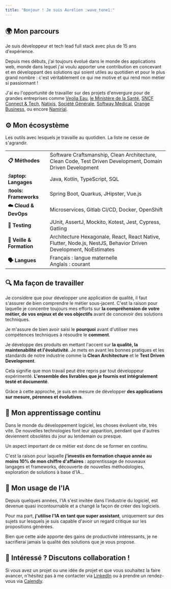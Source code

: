 ```yaml
---
title: "Bonjour ! Je suis Aurélien :wave_tone1:"
---
```


## :earth_africa: Mon parcours

Je suis développeur et tech lead full stack avec plus de 15 ans d'expérience.

Depuis mes débuts, j'ai toujours évolué dans le monde des applications web, monde dans lequel j'ai voulu apporter
une contribution en concevant et en développant des solutions qui soient utiles au quotidien et pour le plus grand nombre :
c'est véritablement ce qui me motive et qui rend mon métier si passionnant !

J'ai eu l'opportunité de travailler sur des projets d'envergure pour de grandes entreprises comme 
[Veolia Eau](https://www.eau.veolia.fr/),
[le Ministère de la Santé](https://sante.gouv.fr/), 
[SNCF Connect & Tech](https://www.sncf-connect-tech.fr/),
[Natixis](https://www.groupebpce.com/nos-entreprises/natixis-corporate-investment-banking/), 
[Société Générale](https://wholesale.banking.societegenerale.com/fr/),
[Softway Medical](https://www.groupesoftwaymedical.com/),
[Orange Business](https://www.orange-business.com/fr),
ou encore [Namirial](https://www.namirial.com/fr/).

## :gear: Mon écosystème

Les outils avec lesquels je travaille au quotidien. La liste ne cesse de s'agrandir.

|                                 |                                                                                                                  |
|---------------------------------|------------------------------------------------------------------------------------------------------------------|
| **:clipboard:️ Méthodes**       | Software Craftsmanship, Clean Architecture, Clean Code, Test Driven Development, Domain Driven Development       |
| **:laptop: Langages**           | Java, Kotlin, TypeScript, SQL                                                                                    |
| **:tools: Frameworks**          | Spring Boot, Quarkus, JHipster, Vue.js                                                                           |
| **:cloud: Cloud & DevOps**      | Microservices, Gitlab CI/CD, Docker, OpenShift                                                                   |
| **:test_tube: Testing**         | JUnit, AssertJ, Mockito, Kotest, Jest, Cypress, Gatling                                                          |
| **:school: Veille & Formation** | Architecture Hexagonale, React, React Native, Flutter, Node.js, NestJS, Behavior Driven Development, NoEstimates |
| **:speaking_head: Langues**     | Français : langue maternelle <br> Anglais : courant                                                              |

## :mag: Ma façon de travailler

Je considère que pour développer une application de qualité, il faut s'assurer de bien comprendre le métier sous-jacent.
C'est la raison pour laquelle je concentre toujours mes efforts sur **la compréhension de votre métier, 
de vos enjeux et de vos objectifs** avant de concevoir des solutions techniques.

Je m'assure de bien avoir saisi le **pourquoi** avant d'utiliser mes compétences techniques à résoudre le **comment**.

Je développe des produits en mettant l'accent sur **la qualité, la maintenabilité et l'évolutivité**.
Je mets en avant les bonnes pratiques et les standards de notre industrie comme la **Clean Architecture**
et le **Test Driven Development**.

Cela signifie que mon travail peut être repris par tout développeur expérimenté. **L'ensemble des livrables
que je fournis est intégralement testé et documenté**.

Grâce à cette approche, je suis en mesure de développer **des applications sur mesure, pérennes et évolutives**.

## :seedling: Mon apprentissage continu

Dans le monde du développement logiciel, les choses évoluent vite, très vite. De nouvelles technologies font leur apparition,
pendant que d'autres deviennent obsolètes du jour au lendemain ou presque.

Un aspect important de ce métier est donc de se former en continu.

C'est la raison pour laquelle **j'investis en formation chaque année au moins 10% de mon chiffre d'affaires** :
apprentissage de nouveaux langages et frameworks, découverte de nouvelles méthodologies, exploration de solutions à base d'IA...  

## :robot: Mon usage de l'IA

Depuis quelques années, l'IA s'est invitée dans l'industrie du logiciel, est devenue quasi incontournable
et a changé la façon de créer des logiciels.

Pour ma part, **j'utilise l'IA en tant que super assistant**, uniquement sur des sujets sur lesquels je suis capable
d'avoir un regard critique sur les propositions générées.

Bien que cette aide apporte des gains de productivité intéressants, je ne sacrifierai jamais la qualité 
des solutions que je vous propose.

## :handshake: Intéressé ? Discutons collaboration !

Si vous avez un projet ou une idée de projet et que vous souhaitez la faire avancer, n'hésitez pas à me contacter via 
[LinkedIn](https://www.linkedin.com/in/atondoux) ou à prendre un rendez-vous via [Calendly](https://calendly.com/atondoux/15min).
